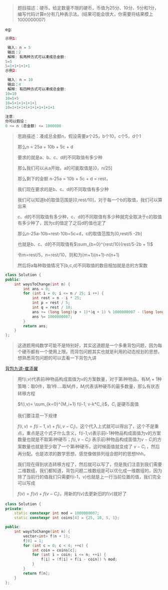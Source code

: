> 题目描述：硬币。给定数量不限的硬币，币值为25分、10分、5分和1分，编写代码计算n分有几种表示法。(结果可能会很大，你需要将结果模上1000000007)
>

eg:

```java
示例1:

 输入: n = 5
 输出：2
 解释: 有两种方式可以凑成总金额:
5=5
5=1+1+1+1+1
示例2:

 输入: n = 10
 输出：4
 解释: 有四种方式可以凑成总金额:
10=10
10=5+5
10=5+1+1+1+1+1
10=1+1+1+1+1+1+1+1+1+1

注意:
你可以假设：
0 <= n (总金额) <= 1000000
```

> 思路描述：凑成总金额n，假设需要a个25，b个10，c个5，d个1
>
> 那么n = 25a + 10b + 5c + d
>
> 要求的就是a、b、c、d的不同取值有多少种
>
> 那么我们可以从a开始，a的可能取值是[0，n/25]
>
> 那么剩下的金额 n-25a = 10b + 5c + d = rest，
>
> 我们现在要求的是b、c、d的不同取值有多少种
>
> 我们可以知道b的取值范围是[0,rest/10]，对于每一个b的取值，我们可以算出来
>
> c、d的不同取值有多少种，c、d的不同取值有多少种就完全取决于c的取值有多少种了，因为c的值定了之后d的值也定了
>
> 那么n-25a-10b=rest-10b=5c+d，c的取值范围为[0,rest/5 -2b]
>
> 也就是b、c、d的不同取值有$\sum_{b=0}^{rest/10}(rest/5-2b + 1)$
>
> 令m=rest/5，n=rest/10，则和为(m+1)(n+1)-n(n+1)
>
> 然后将a每种取值情况下[b,c,d]不同取值的数目相加就是总的方案数

```C++
class Solution {
public:
    int waysToChange(int n) {
        int ans = 0;
        for (int i = 0; i <= n / 25; i ++) {
            int rest = n - i * 25;
            int p = rest / 5;
            int q = rest / 10;
            ans += (long long)(p + 1)*(q + 1) % 1000000007 - (long long)q*(q + 1)% 1000000007;
            ans %= 1000000007;
        }
        return ans;
    }
};

```

> 这道题用纯数学可能不是特别好，其实这道题是一个多重背包问题，因为每个硬币都有一个使用上限。而背包问题其实也就是利用的动态规划的思想，想熟悉背包问题的可以去看一下背包九讲

[背包九讲-崔添翼](https://anivian.github.io/pack-master/V2.pdf)

> 用f(i,v)代表前i种物品构成面值为v的方案数量，对于第i种物品，有$M_i+1$种策略：取0件，取1件....取$M_i$件，$M_i$代表该种硬币的最多数量，那么有状态转移方程
>
> $f(i,v)= \sum_{k=0}^{M_i+1} f(i-1, v-k*C_i)$，$C_i$ 是硬币面值
>
> 我们要注意一下规律
>
> $f(i,v)=f(i-1,v)+f(i,v-C_i)$，这个代入上式就可以得出了，这个不是重点，重点是这个式子什么含义，f(i-1,v)表示前i-1种物品构成面值为v的方案数量也就是不取第i种硬币；$f(i,v-C_i)$ 表示前i种物品构成面值为$v-C_i$的方案数量也就是至少取了一个第i种硬币，这时候面值就变成了 $v-C_i$ ，然后再分配。也是浓浓的数学思想，感觉像做排列组合题时的思想hhh。
>
> 我们现在得到状态转移方程了，然后就可以写了，但是我们注意到我们需要二维数组，我们都知道，背包问题二维数组是可以优化成一维数组的，因为除了当前行的值我们只需要f(i-1，v)也就是上一行当前位置的值，我们完全可以写成
>
> $f(v) = f(v) + f(v-C_i)$，用新的f(v)去更新旧的f(v)就好了

```C++
class Solution {
private:
    static constexpr int mod = 1000000007;
    static constexpr int coins[4] = {25, 10, 5, 1};

public:
    int waysToChange(int n) {
        vector<int> f(n + 1);
        f[0] = 1;
        for (int c = 0; c < 4; ++c) {
            int coin = coins[c];
            for (int i = coin; i <= n; ++i) {
                f[i] = (f[i] + f[i - coin]) % mod;
            }
        }
        return f[n];
    }
};
```




